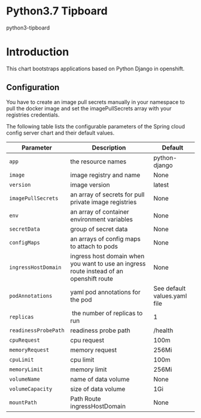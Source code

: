 # Python3.7 Tipboard

python3-tipboard

# Introduction

This chart bootstraps applications based on Python Django in openshift.

## Configuration

You have to create an image pull secrets manually in your namespace to pull the docker image and set the imagePullSecrets array with your registries credentials.

The following table lists the configurable parameters of the Spring cloud config server chart and their default values.

| Parameter | Description | Default |
| - | - | - |
| `app` | the resource names | python-django |
| `image` | image registry and name | None |
| `version` | image version | latest |
| `imagePullSecrets` | an array of secrets for pull private image registries | None |
| `env` | an array of container environment variables | None |
| `secretData` | group of secret data | None |
| `configMaps` | an arrays of config maps to attach to pods | None |
| `ingressHostDomain` | ingress host domain when you want to use an ingress route instead of an openshift route | None |
| `podAnnotations` | yaml pod annotations for the pod | See default values.yaml file |
| `replicas` | the number of replicas to run | 1 |
| `readinessProbePath` | readiness probe path | /health |
| `cpuRequest` | cpu request | 100m |
| `memoryRequest` | memory request | 256Mi |
| `cpuLimit` | cpu limit | 100m |
| `memoryLimit` | memory limit | 256Mi |
| `volumeName` | name of data volume | None |
| `volumeCapacity` | size of data volume | 1Gi |
| `mountPath` | Path Route ingressHostDomain | None |
